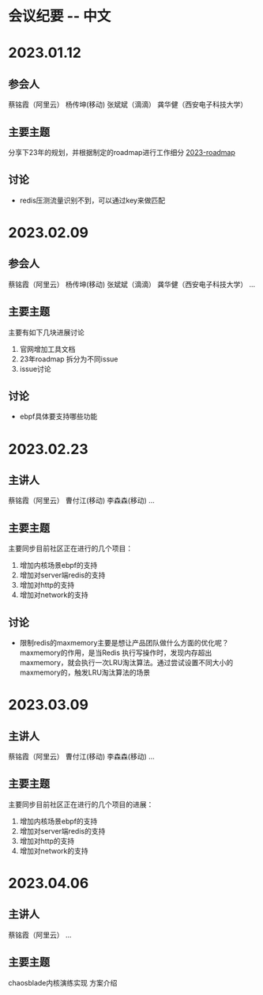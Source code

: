 # 会议纪要 -- 中文
# 2023.01.12
## 参会人
蔡铭霞（阿里云）
杨传坤(移动)
张斌斌（滴滴）
龚华健（西安电子科技大学）

## 主要主题
分享下23年的规划，并根据制定的roadmap进行工作细分
[2023-roadmap](doc/23年开源roadmap.pptx)

## 讨论
* redis压测流量识别不到，可以通过key来做匹配

# 2023.02.09
## 参会人
蔡铭霞（阿里云）
杨传坤(移动)
张斌斌（滴滴）
龚华健（西安电子科技大学）
...

## 主要主题
主要有如下几块进展讨论
1. 官网增加工具文档
2. 23年roadmap 拆分为不同issue
3. issue讨论

## 讨论
* ebpf具体要支持哪些功能

# 2023.02.23
## 主讲人
蔡铭霞（阿里云）
曹付江(移动)
李森森(移动)
...

## 主要主题
主要同步目前社区正在进行的几个项目：
1. 增加内核场景ebpf的支持
2. 增加对server端redis的支持
3. 增加对http的支持
4. 增加对network的支持

## 讨论
* 限制redis的maxmemory主要是想让产品团队做什么方面的优化呢？
maxmemory的作用，是当Redis 执行写操作时，发现内存超出 maxmemory，就会执行一次LRU淘汰算法。通过尝试设置不同大小的maxmemory的，触发LRU淘汰算法的场景

# 2023.03.09
## 主讲人
蔡铭霞（阿里云）
曹付江(移动)
李森森(移动)
...

## 主要主题
主要同步目前社区正在进行的几个项目的进展：
1. 增加内核场景ebpf的支持
2. 增加对server端redis的支持
3. 增加对http的支持
4. 增加对network的支持

# 2023.04.06
## 主讲人
蔡铭霞（阿里云）
...
## 主要主题
chaosblade内核演练实现 方案介绍
